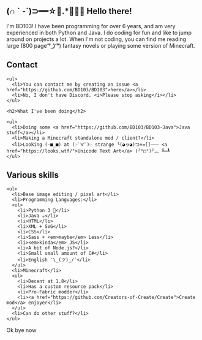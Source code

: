 <h2>(∩ ` -´)⊃━━☆ﾟ.*･｡ﾟ Hello there!</h2>

<p>
  I'm BD103! I have been programming for over 6 years, and am very experienced in both Python and Java.
  I do coding for fun and like to jump around on projects a lot.
  When I'm not coding, you can find me reading large (800 page ͡° ͜ʖ ͡°) fantasy novels or playing some version of Minecraft.
</p>

<div style="">
  <div style="">
    <h2>Contact</h2>
  
    <ul>
      <li>You can contact me by creating an issue <a href="https://github.com/BD103/BD103">here</a></li>
      <li>No, I don't have Discord. <i>Please stop asking</i></li>
    </ul>

    <h2>What I've been doing</h2>

    <ul>
      <li>Doing some <a href="https://github.com/BD103/BD103-Java">Java stuff</a></li>
      <li>Making a Minecraft standalone mod / client?</li>
      <li>Looking (-■_■) at (☞ﾟ∀ﾟ)☞ strange ╰(◕ヮ◕)つ¤=[]——— <a href="https://looks.wtf/">Unicode Text Art</a> (╯°□°)╯︵ ┻━┻
    </ul>
  </div>
  
  <div style="">
    <h2>Various skills</h2>
    
    <ul>
      <li>Base image editing / pixel art</li>
      <li>Programming Languages:</li>
      <ul>
        <li>Python 3 🐍</li>
        <li>Java ☕</li>
        <li>HTML</li>
        <li>XML + SVG</li>
        <li>CSS</li>
        <li>Sass + <em>maybe</em> Less</li>
        <li><em>kinda</em> JS</li>
        <li>A bit of Node.js?</li>
        <li>Small small amount of C#</li>
        <li>English ¯\_(ツ)_/¯</li>
      </ul>
      <li>Minecraft</li>
      <ul>
        <li>Decent at 1.8</li>
        <li>Has a custom resource pack</li>
        <li>Pro-Fabric modder</li>
        <li><a href="https://github.com/Creators-of-Create/Create">Create mod</a> enjoyer</li>
      </ul>
      <li>Can do other stuff?</li>
    </ul>
  </div>
</div>

<p>Ok bye now</p>
